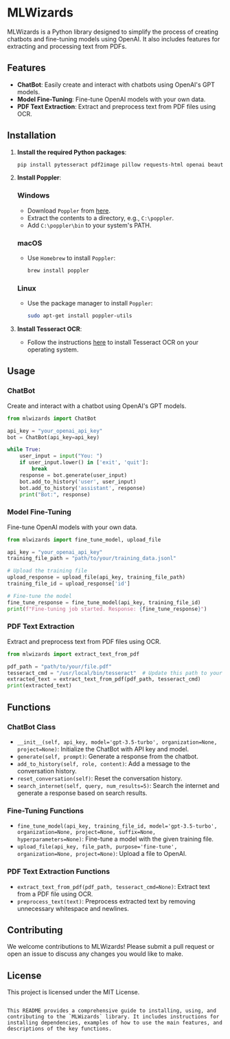 # MLWizards

MLWizards is a Python library designed to simplify the process of creating chatbots and fine-tuning models using OpenAI. It also includes features for extracting and processing text from PDFs. 

## Features

- **ChatBot**: Easily create and interact with chatbots using OpenAI's GPT models.
- **Model Fine-Tuning**: Fine-tune OpenAI models with your own data.
- **PDF Text Extraction**: Extract and preprocess text from PDF files using OCR.

## Installation

1. **Install the required Python packages**:
   ```sh
   pip install pytesseract pdf2image pillow requests-html openai beautifulsoup4
   ```

2. **Install Poppler**:

   ### Windows
   - Download `Poppler` from [here](http://blog.alivate.com.au/poppler-windows/).
   - Extract the contents to a directory, e.g., `C:\poppler`.
   - Add `C:\poppler\bin` to your system's PATH.

   ### macOS
   - Use `Homebrew` to install `Poppler`:
     ```sh
     brew install poppler
     ```

   ### Linux
   - Use the package manager to install `Poppler`:
     ```sh
     sudo apt-get install poppler-utils
     ```

3. **Install Tesseract OCR**:
   - Follow the instructions [here](https://github.com/tesseract-ocr/tesseract) to install Tesseract OCR on your operating system.

## Usage

### ChatBot

Create and interact with a chatbot using OpenAI's GPT models.

```python
from mlwizards import ChatBot

api_key = "your_openai_api_key"
bot = ChatBot(api_key=api_key)

while True:
    user_input = input("You: ")
    if user_input.lower() in ['exit', 'quit']:
        break
    response = bot.generate(user_input)
    bot.add_to_history('user', user_input)
    bot.add_to_history('assistant', response)
    print("Bot:", response)
```

### Model Fine-Tuning

Fine-tune OpenAI models with your own data.

```python
from mlwizards import fine_tune_model, upload_file

api_key = "your_openai_api_key"
training_file_path = "path/to/your/training_data.jsonl"

# Upload the training file
upload_response = upload_file(api_key, training_file_path)
training_file_id = upload_response['id']

# Fine-tune the model
fine_tune_response = fine_tune_model(api_key, training_file_id)
print(f"Fine-tuning job started. Response: {fine_tune_response}")
```

### PDF Text Extraction

Extract and preprocess text from PDF files using OCR.

```python
from mlwizards import extract_text_from_pdf

pdf_path = "path/to/your/file.pdf"
tesseract_cmd = "/usr/local/bin/tesseract"  # Update this path to your tesseract executable if needed
extracted_text = extract_text_from_pdf(pdf_path, tesseract_cmd)
print(extracted_text)
```

## Functions

### ChatBot Class

- `__init__(self, api_key, model='gpt-3.5-turbo', organization=None, project=None)`: Initialize the ChatBot with API key and model.
- `generate(self, prompt)`: Generate a response from the chatbot.
- `add_to_history(self, role, content)`: Add a message to the conversation history.
- `reset_conversation(self)`: Reset the conversation history.
- `search_internet(self, query, num_results=5)`: Search the internet and generate a response based on search results.

### Fine-Tuning Functions

- `fine_tune_model(api_key, training_file_id, model='gpt-3.5-turbo', organization=None, project=None, suffix=None, hyperparameters=None)`: Fine-tune a model with the given training file.
- `upload_file(api_key, file_path, purpose='fine-tune', organization=None, project=None)`: Upload a file to OpenAI.

### PDF Text Extraction Functions

- `extract_text_from_pdf(pdf_path, tesseract_cmd=None)`: Extract text from a PDF file using OCR.
- `preprocess_text(text)`: Preprocess extracted text by removing unnecessary whitespace and newlines.

## Contributing

We welcome contributions to MLWizards! Please submit a pull request or open an issue to discuss any changes you would like to make.

## License

This project is licensed under the MIT License.
```

This README provides a comprehensive guide to installing, using, and contributing to the `MLWizards` library. It includes instructions for installing dependencies, examples of how to use the main features, and descriptions of the key functions.